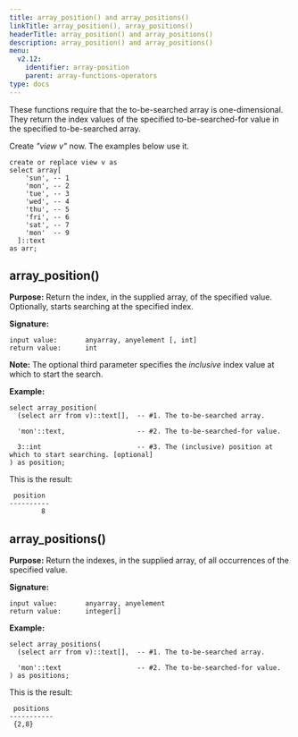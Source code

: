 ```yaml
---
title: array_position() and array_positions()
linkTitle: array_position(), array_positions()
headerTitle: array_position() and array_positions()
description: array_position() and array_positions()
menu:
  v2.12:
    identifier: array-position
    parent: array-functions-operators
type: docs
---
```

These functions require that the to-be-searched array is one-dimensional. They return the index values of the specified to-be-searched-for value in the specified to-be-searched array.

Create _"view v"_ now. The examples below use it.
```plpgsql
create or replace view v as
select array[
    'sun', -- 1
    'mon', -- 2
    'tue', -- 3
    'wed', -- 4
    'thu', -- 5
    'fri', -- 6
    'sat', -- 7
    'mon'  -- 9
  ]::text
as arr;
```

## array_position()

**Purpose:** Return the index, in the supplied array, of the specified value. Optionally, starts searching at the specified index.

**Signature:**
```
input value:       anyarray, anyelement [, int]
return value:      int
```
**Note:** The optional third parameter specifies the _inclusive_ index value at which to start the search.

**Example:**
```plpgsql
select array_position(
  (select arr from v)::text[],  -- #1. The to-be-searched array.

  'mon'::text,                  -- #2. The to-be-searched-for value.

  3::int                        -- #3. The (inclusive) position at which to start searching. [optional]
) as position;
```
This is the result:

```
 position
----------
        8
```

## array_positions()

**Purpose:** Return the indexes, in the supplied array, of all occurrences of the specified value.

**Signature:**

```
input value:       anyarray, anyelement
return value:      integer[]
```
**Example:**
```plpgsql
select array_positions(
  (select arr from v)::text[],  -- #1. The to-be-searched array.

  'mon'::text                   -- #2. The to-be-searched-for value.
) as positions;
```
This is the result:

```
 positions
-----------
 {2,8}
```
